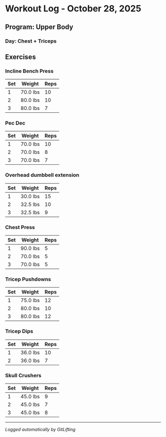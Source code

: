 # Workout Log - October 28, 2025

## Program: Upper Body

### Day: Chest + Triceps

## Exercises

### Incline Bench Press

| Set | Weight | Reps |
|-----|--------|------|
| 1 | 70.0 lbs | 10 |
| 2 | 80.0 lbs | 10 |
| 3 | 80.0 lbs | 7 |

### Pec Dec

| Set | Weight | Reps |
|-----|--------|------|
| 1 | 70.0 lbs | 10 |
| 2 | 70.0 lbs | 8 |
| 3 | 70.0 lbs | 7 |

### Overhead dumbbell extension

| Set | Weight | Reps |
|-----|--------|------|
| 1 | 30.0 lbs | 15 |
| 2 | 32.5 lbs | 10 |
| 3 | 32.5 lbs | 9 |

### Chest Press

| Set | Weight | Reps |
|-----|--------|------|
| 1 | 90.0 lbs | 5 |
| 2 | 70.0 lbs | 5 |
| 3 | 70.0 lbs | 5 |

### Tricep Pushdowns

| Set | Weight | Reps |
|-----|--------|------|
| 1 | 75.0 lbs | 12 |
| 2 | 80.0 lbs | 10 |
| 3 | 80.0 lbs | 12 |

### Tricep Dips

| Set | Weight | Reps |
|-----|--------|------|
| 1 | 36.0 lbs | 10 |
| 2 | 36.0 lbs | 7 |

### Skull Crushers

| Set | Weight | Reps |
|-----|--------|------|
| 1 | 45.0 lbs | 9 |
| 2 | 45.0 lbs | 7 |
| 3 | 45.0 lbs | 8 |

---
*Logged automatically by GitLifting*
